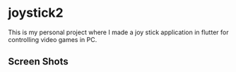 # joystick2

This is my personal project where I made a joy stick application in flutter for controlling video games in PC.
## Screen Shots



